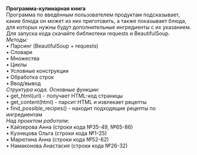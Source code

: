 **Программа-кулинарная книга** <br />
Программа по введённым пользователем продуктам подсказывает, какие блюда он может из них приготовить, а также показывает блюда, для которых нужны будут дополнительные ингредиенты с их указанием. <br />
Для запуска кода скачайте библиотеки requests и BeautifulSoup. <br />
*Методы:* <br />
•	Парсинг (BeautifulSoup + requests) <br />
•	Словари <br />
•	Множества <br />
•	Циклы <br />
•	Условные конструкции <br />
•	Обработка строк <br />
•	Ввод/вывод <br />
*Структура кода. Основные функции:* <br />
•	get_html(url) - получает HTML-код страницы <br />
•	get_content(html) - парсит HTML и извлекает рецепты <br />
•	find_possible_recipes() - находит подходящие рецепты по ингредиентам <br />
*Над проектом работали:* <br />
•	Кайзерова Анна (строки кода №35-49, №65-86) <br />
•	Кузнецова Ольга (строки кода №1-25) <br />
•	Марютина Анна (строки кода №52-62) <br />
•	Намаконова Анастасия (строки кода №26-32)<br />


